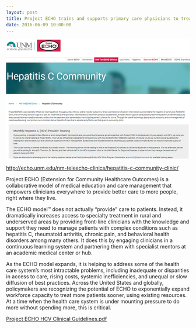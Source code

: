 ```yaml
---
layout: post
title: Project ECHO trains and supports primary care physicians to treat HCV locally rather than refer to distant specialists. Learn more!
date: 2016-06-09 10:00:00
---
```


[![](/assets/images/project-echo-trains-and-supports-primary-care-physicians-to-treat-hcv-locally-rather-than-refer-to-distant-specialists-learn-more.png)](http://echo.unm.edu/nm-teleecho-clinics/hepatitis-c-community-clinic/)

<http://echo.unm.edu/nm-teleecho-clinics/hepatitis-c-community-clinic/>

Project ECHO (Extension for Community Healthcare Outcomes) is a collaborative model of medical education and care management that empowers clinicians everywhere to provide better care to more people, right where they live.

The ECHO model™ does not actually “provide” care to patients. Instead, it dramatically increases access to specialty treatment in rural and underserved areas by providing front-line clinicians with the knowledge and support they need to manage patients with complex conditions such as hepatitis C, rheumatoid arthritis, chronic pain, and behavioral health disorders among many others.  It does this by engaging clinicians in a continuous learning system and partnering them with specialist mentors at an academic medical center or hub.

As the ECHO model expands, it is helping to address some of the health care system’s most intractable problems, including inadequate or disparities in access to care, rising costs, systemic inefficiencies, and unequal or slow diffusion of best practices.  Across the United States and globally, policymakers are recognizing the potential of ECHO to exponentially expand workforce capacity to treat more patients sooner, using existing resources.  At a time when the health care system is under mounting pressure to do more without spending more, this is critical.

[Project ECHO HCV Clinical Guidelines.pdf](https://jumpshare.com/v/9ukZqcU4rTWBNmSUGrpw)